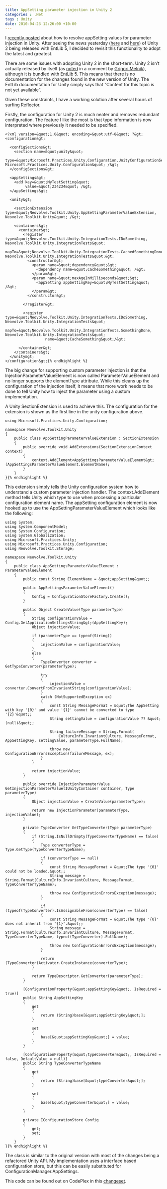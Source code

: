```yaml
---
title: AppSetting parameter injection in Unity 2
categories : .Net
tags : Unity
date: 2010-04-23 12:26:00 +10:00
---
```


I [recently posted][0] about how to resolve appSetting values for parameter injection in Unity. After seeing the news yesterday ([here][1] and [here][2]) of Unity 2 being released with EntLib 5, I decided to revisit this functionality to adopt the latest and greatest.

There are some issues with adopting Unity 2 in the short-term. Unity 2 isn’t actually released by itself (as [noted][3] in a comment by [Grigori Melnik][4]), although it is bundled with EntLib 5. This means that there is no documentation for the changes found in the new version of Unity. The EntLib documentation for Unity simply says that “Content for this topic is not yet available”.

Given these constraints, I have a working solution after several hours of surfing Reflector.

Firstly, the configuration for Unity 2 is much neater and removes redundant configuration. The feature I like the most is that type information is now interpreted where previously it needed to be specified.

    <?xml version=&quot;1.0&quot; encoding=&quot;utf-8&quot; ?&gt;
    <configuration&gt;
     
      <configSections&gt;
        <section name=&quot;unity&quot;
                 type=&quot;Microsoft.Practices.Unity.Configuration.UnityConfigurationSection, Microsoft.Practices.Unity.Configuration&quot; /&gt;
      </configSections&gt;
    
      <appSettings&gt;
        <add key=&quot;MyTestSetting&quot;
             value=&quot;234234&quot; /&gt;
      </appSettings&gt;
    
      <unity&gt;
        
        <sectionExtension type=&quot;Neovolve.Toolkit.Unity.AppSettingParameterValueExtension, Neovolve.Toolkit.Unity&quot; /&gt;
    
        <containers&gt;
          <container&gt;
            <register type=&quot;Neovolve.Toolkit.Unity.IntegrationTests.IDoSomething, Neovolve.Toolkit.Unity.IntegrationTests&quot;
                      mapTo=&quot;Neovolve.Toolkit.Unity.IntegrationTests.CachedSomethingDone, Neovolve.Toolkit.Unity.IntegrationTests&quot;&gt;
              <constructor&gt;
                <param name=&quot;dependency&quot;&gt;
                  <dependency name=&quot;CacheSomething&quot; /&gt;
                </param&gt;
                <param name=&quot;maxAgeInMilliseconds&quot;&gt;
                  <appSetting appSettingKey=&quot;MyTestSetting&quot; /&gt;
                </param&gt;
              </constructor&gt;
    
            </register&gt;
    
            <register type=&quot;Neovolve.Toolkit.Unity.IntegrationTests.IDoSomething, Neovolve.Toolkit.Unity.IntegrationTests&quot;
                      mapTo=&quot;Neovolve.Toolkit.Unity.IntegrationTests.SomethingDone, Neovolve.Toolkit.Unity.IntegrationTests&quot;
                      name=&quot;CacheSomething&quot;/&gt;
    
          </container&gt;
        </containers&gt;
      </unity&gt;
    </configuration&gt;{% endhighlight %}

The big change for supporting custom parameter injection is that the InjectionParameterValueElement is now called ParameterValueElement and no longer supports the elementType attribute. While this cleans up the configuration of the injection itself, it means that more work needs to be done to tell Unity how to inject the parameter using a custom implementation. 

A Unity SectionExtension is used to achieve this. The configuration for the extension is shown as the first line in the unity configuration above.

    using Microsoft.Practices.Unity.Configuration;
    
    namespace Neovolve.Toolkit.Unity
    {
        public class AppSettingParameterValueExtension : SectionExtension
        {
            public override void AddExtensions(SectionExtensionContext context)
            {
                context.AddElement<AppSettingsParameterValueElement&gt;(AppSettingsParameterValueElement.ElementName);
            }
        }
    }{% endhighlight %}

This extension simply tells the Unity configuration system how to understand a custom parameter injection handler. The context.AddElement method tells Unity which type to use when processing a particular configuration element name. The appSetting configuration element is now hooked up to use the AppSettingParameterValueElement which looks like the following:

    using System;
    using System.ComponentModel;
    using System.Configuration;
    using System.Globalization;
    using Microsoft.Practices.Unity;
    using Microsoft.Practices.Unity.Configuration;
    using Neovolve.Toolkit.Storage;
    
    namespace Neovolve.Toolkit.Unity
    {
        public class AppSettingsParameterValueElement : ParameterValueElement
        {
            public const String ElementName = &quot;appSetting&quot;;
    
            public AppSettingsParameterValueElement()
            {
                Config = ConfigurationStoreFactory.Create();
            }
    
            public Object CreateValue(Type parameterType)
            {
                String configurationValue = Config.GetApplicationSetting<String&gt;(AppSettingKey);
                Object injectionValue;
    
                if (parameterType == typeof(String))
                {
                    injectionValue = configurationValue;
                }
                else
                {
                    TypeConverter converter = GetTypeConverter(parameterType);
    
                    try
                    {
                        injectionValue = converter.ConvertFromInvariantString(configurationValue);
                    }
                    catch (NotSupportedException ex)
                    {
                        const String MessageFormat = &quot;The AppSetting with key '{0}' and value '{1}' cannot be converted to type '{2}'&quot;;
                        String settingValue = configurationValue ?? &quot;(null)&quot;;
    
                        String failureMessage = String.Format(
                            CultureInfo.InvariantCulture, MessageFormat, AppSettingKey, settingValue, parameterType.FullName);
    
                        throw new ConfigurationErrorsException(failureMessage, ex);
                    }
                }
    
                return injectionValue;
            }
    
            public override InjectionParameterValue GetInjectionParameterValue(IUnityContainer container, Type parameterType)
            {
                Object injectionValue = CreateValue(parameterType);
    
                return new InjectionParameter(parameterType, injectionValue);
            }
    
            private TypeConverter GetTypeConverter(Type parameterType)
            {
                if (String.IsNullOrEmpty(TypeConverterTypeName) == false)
                {
                    Type converterType = Type.GetType(TypeConverterTypeName);
    
                    if (converterType == null)
                    {
                        const String MessageFormat = &quot;The type '{0}' could not be loaded.&quot;;
                        String message = String.Format(CultureInfo.InvariantCulture, MessageFormat, TypeConverterTypeName);
    
                        throw new ConfigurationErrorsException(message);
                    }
    
                    if (typeof(TypeConverter).IsAssignableFrom(converterType) == false)
                    {
                        const String MessageFormat = &quot;The type '{0}' does not inherit from '{1}'.&quot;;
                        String message = String.Format(CultureInfo.InvariantCulture, MessageFormat, TypeConverterTypeName, typeof(TypeConverter).FullName);
    
                        throw new ConfigurationErrorsException(message);
                    }
    
                    return (TypeConverter)Activator.CreateInstance(converterType);
                }
    
                return TypeDescriptor.GetConverter(parameterType);
            }
    
            [ConfigurationProperty(&quot;appSettingKey&quot;, IsRequired = true)]
            public String AppSettingKey
            {
                get
                {
                    return (String)base[&quot;appSettingKey&quot;];
                }
    
                set
                {
                    base[&quot;appSettingKey&quot;] = value;
                }
            }
    
            [ConfigurationProperty(&quot;typeConverter&quot;, IsRequired = false, DefaultValue = null)]
            public String TypeConverterTypeName
            {
                get
                {
                    return (String)base[&quot;typeConverter&quot;];
                }
    
                set
                {
                    base[&quot;typeConverter&quot;] = value;
                }
            }
    
            private IConfigurationStore Config
            {
                get;
                set;
            }
        }
    }{% endhighlight %}

The class is similar to the original version with most of the changes being a refactored Unity API. My implementation uses a interface based configuration store, but this can be easily substituted for ConfigurationManager.AppSettings.

This code can be found out on CodePlex in this [changeset][5].

[0]: /post/2010/01/28/Injecting-AppSetting-values-via-Unity.aspx
[1]: http://www.alvinashcraft.com/2010/04/21/dew-drop-april-21-2010/?utm_source=feedburner&amp;utm_medium=feed&amp;utm_campaign=Feed%3A+alvinashcraft+%28Alvin+Ashcraft%27s+Morning+Dew%29
[2]: http://blog.cwa.me.uk/2010/04/21/the-morning-brew-584/?utm_source=feedburner&amp;utm_medium=feed&amp;utm_campaign=Feed%3A+ReflectivePerspective+%28Reflective+Perspective+-+Chris+Alcock%29
[3]: http://blogs.msdn.com/agile/archive/2010/04/20/microsoft-enterprise-library-5-0-released.aspx
[4]: http://blogs.msdn.com/agile/default.aspx
[5]: http://neovolve.codeplex.com/SourceControl/changeset/changes/58040
